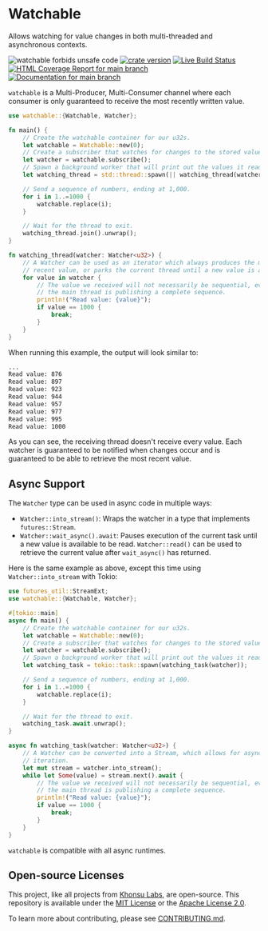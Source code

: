 # Watchable

Allows watching for value changes in both multi-threaded and asynchronous
contexts.

![watchable forbids unsafe code](https://img.shields.io/badge/unsafe-forbid-success)
[![crate version](https://img.shields.io/crates/v/watchable.svg)](https://crates.io/crates/watchable)
[![Live Build Status](https://img.shields.io/github/workflow/status/khonsulabs/watchable/Tests/main)](https://github.com/khonsulabs/watchable/actions?query=workflow:Tests)
[![HTML Coverage Report for `main` branch](https://khonsulabs.github.io/watchable/coverage/badge.svg)](https://watchable.bonsaidb.io/coverage/)
[![Documentation for `main` branch](https://img.shields.io/badge/docs-main-informational)](https://watchable.bonsaidb.io/main/watchable/)

`watchable` is a Multi-Producer, Multi-Consumer channel where each consumer
is only guaranteed to receive the most recently written value.

```rust
use watchable::{Watchable, Watcher};

fn main() {
    // Create the watchable container for our u32s.
    let watchable = Watchable::new(0);
    // Create a subscriber that watches for changes to the stored value.
    let watcher = watchable.subscribe();
    // Spawn a background worker that will print out the values it reads.
    let watching_thread = std::thread::spawn(|| watching_thread(watcher));

    // Send a sequence of numbers, ending at 1,000.
    for i in 1..=1000 {
        watchable.replace(i);
    }

    // Wait for the thread to exit.
    watching_thread.join().unwrap();
}

fn watching_thread(watcher: Watcher<u32>) {
    // A Watcher can be used as an iterator which always produces the most
    // recent value, or parks the current thread until a new value is available.
    for value in watcher {
        // The value we received will not necessarily be sequential, even though
        // the main thread is publishing a complete sequence.
        println!("Read value: {value}");
        if value == 1000 {
            break;
        }
    }
}
```

When running this example, the output will look similar to:

```sh
...
Read value: 876
Read value: 897
Read value: 923
Read value: 944
Read value: 957
Read value: 977
Read value: 995
Read value: 1000
```

As you can see, the receiving thread doesn't receive every value. Each watcher
is guaranteed to be notified when changes occur and is guaranteed to be able to
retrieve the most recent value.

## Async Support

The `Watcher` type can be used in async code in multiple ways:

- `Watcher::into_stream()`: Wraps the watcher in a type that implements
  `futures::Stream`.
- `Watcher::wait_async().await`: Pauses execution of the current task until a
  new value is available to be read. `Watcher::read()` can be used to retrieve
  the current value after `wait_async()` has returned.

Here is the same example as above, except this time using `Watcher::into_stream` with Tokio:

```rust
use futures_util::StreamExt;
use watchable::{Watchable, Watcher};

#[tokio::main]
async fn main() {
    // Create the watchable container for our u32s.
    let watchable = Watchable::new(0);
    // Create a subscriber that watches for changes to the stored value.
    let watcher = watchable.subscribe();
    // Spawn a background worker that will print out the values it reads.
    let watching_task = tokio::task::spawn(watching_task(watcher));

    // Send a sequence of numbers, ending at 1,000.
    for i in 1..=1000 {
        watchable.replace(i);
    }

    // Wait for the thread to exit.
    watching_task.await.unwrap();
}

async fn watching_task(watcher: Watcher<u32>) {
    // A Watcher can be converted into a Stream, which allows for asynchronous
    // iteration.
    let mut stream = watcher.into_stream();
    while let Some(value) = stream.next().await {
        // The value we received will not necessarily be sequential, even though
        // the main thread is publishing a complete sequence.
        println!("Read value: {value}");
        if value == 1000 {
            break;
        }
    }
}
```

`watchable` is compatible with all async runtimes.

## Open-source Licenses

This project, like all projects from [Khonsu Labs](https://khonsulabs.com/), are
open-source. This repository is available under the [MIT License](./LICENSE-MIT)
or the [Apache License 2.0](./LICENSE-APACHE).

To learn more about contributing, please see [CONTRIBUTING.md](./CONTRIBUTING.md).
